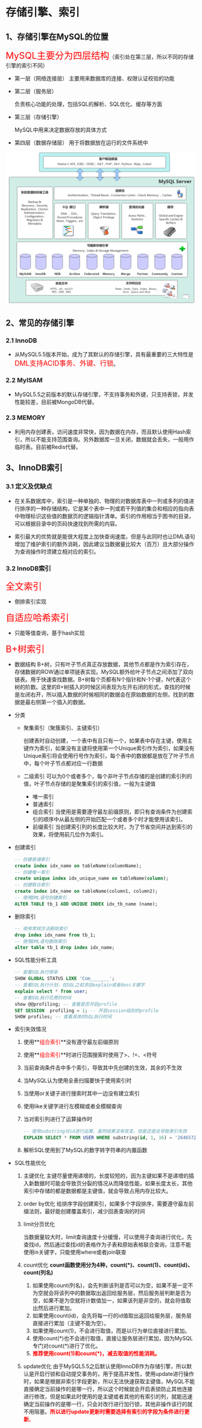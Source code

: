 # 存储引擎、索引

## 1、存储引擎在MySQL的位置

<font color='red' size='5'>MySQL主要分为四层结构</font>（索引处在第三层，所以不同的存储引擎的索引不同）

* 第一层（网络连接层）
  主要用来数据库的连接、权限认证校验的功能

* 第二层（服务层）

  负责核心功能的处理，包括SQL的解析、SQL优化、缓存等方面

* 第三层（存储引擎）

  MySQL中用来决定数据存放的具体方式

* 第四层（数据存储层）
  用于将数据放在运行的文件系统中

![图片](../Pictures/202208061121197.png)

## 2、常见的存储引擎

### 2.1 InnoDB

* 从MySQL5.5版本开始，成为了其默认的存储引擎，具有最重要的三大特性是<font color=red size=4>DML支持ACID事务、外键、行锁</font>。

### 2.2 MyISAM

* MySQL5.5之前版本的默认存储引擎，不支持事务和外键，只支持表锁，并发性能较差，目前被MongoDB代替。

### 2.3 MEMORY

* 利用内存创建表，访问速度非常快，因为数据在内存，而且默认使用Hash索引，所以不能支持范围查询。另外数据库一旦关闭，数据就会丢失，一般用作临时表。目前被Redis代替。

## 3、InnoDB索引

### 3.1 定义及优缺点

* 在关系数据库中，索引是一种单独的、物理的对数据库表中一列或多列的值进行排序的一种存储结构，它是某个表中一列或若干列值的集合和相应的指向表中物理标识这些值的数据页的逻辑指针清单。索引的作用相当于图书的目录，可以根据目录中的页码快速找到所需的内容。

* 索引最大的优势就是能很大程度上加快查询速度。但是与此同时也让DML语句增加了维护索引的额外消耗，因此建议当数据量比较大（百万）且大部分操作为查询操作时须建立相对应的索引。

### 3.2 InnoDB索引

<font color=red size=5>全文索引</font>

* 倒排索引实现

<font color=red size=5>自适应哈希索引</font>

* 只能等值查询，基于hash实现

<font color=red size=5>B+树索引</font>

* 数据结构
  B+树，只有叶子节点真正存放数据，其他节点都是作为索引存在，存储数据的ROW通过单项链表实现。MySQL额外给叶子节点之间添加了双向链表。用于快速查找数据。B+树每个页都有N个指针和N-1个键，N代表这个树的阶数。这里的B+树插入的时候区间表现为左开右闭的形式，查找的时候是左闭右开，所以插入数据的时候相同的数据会在原始数据的左侧，找到的数据是最右侧第一个插入的数据。

* 分类

  * 聚集索引（聚簇索引、主键索引）

    创建表时自动创建，一个表中有且只有一个，如果表中存在主键，使用主键作为索引，如果没有主键将使用第一个Unique索引作为索引，如果没有Unique索引将会使用行号作为索引，每个表中的数据都是放在了叶子节点中，每个叶子节点都对应一行数据

  * 二级索引
    可以为0个或者多个，每个非叶子节点存储的是创建的索引列的值，叶子节点存储的是聚集索引的索引值，一般为主键值
    * 唯一索引
    * 普通索引
    * 组合索引
      当使用是需要遵守最左前缀原则，即只有查询条件为创建索引的顺序中从最左侧的开始匹配一个或者多个时才能使用该索引。
    * 前缀索引
      当创建索引列的长度比较大时，为了节省空间并达到索引的效果，将使用前几位作为索引。

* 创建索引

  ~~~sql
  -- 创建普通索引
  create index idx_name on tableName(columnName);
  -- 创建唯一索引
  create unique index idx_unique_name on tableName(column);
  -- 创建联合索引
  create index idx_name on tableName(column1, column2);
  -- 使用DML语句创建索引
  ALTER TABLE tb_1 ADD UNIQUE INDEX idx_tb_name (name);
  ~~~

* 删除索引

  ~~~sql
  -- 使用常规方法删除索引
  drop index idx_name from tb_1;
  -- 使用DML语句删除索引
  alter table tb_1 drop index idx_name;
  ~~~

* SQL性能分析工具

  ~~~sql
  -- 查看SQL执行频率
  SHOW GLOBAL STATUS LIKE 'Com_______';
  -- 查看SQL执行计划，在SQL之前添加explain或者desc关键字
  explain select * from user;
  -- 查看SQL执行花费的时间
  show @@profiling; -- 查看是否开启profile
  SET SESSION  profiling = 1; -- 开启session级别的profile
  SHOW profiles; -- 查看具体的SQL执行时间
  ~~~

* 索引失效情况

  1. 使用**<font color=red>组合索引</font>**没有遵守最左前缀原则

  2. 使用**<font color=red>组合索引</font>**时进行范围搜索时使用了>、!=、<符号

  3. 当前查询条件击中多个索引，导致其中先创建的生效，其余的不生效

  4. 当MySQL认为使用全表扫描要快于使用索引时

  5. 当使用or关键子进行搜索时其中一边没有建立索引

  6. 使用like关键字进行左模糊或者全模糊查询

  7. 当对索引列进行了运算操作时

     ~~~sql
     -- 使用substring对id进行运算，虽然结果没有改变，但是还是会导致索引失效
     EXPLAIN SELECT * FROM USER WHERE substring(id, 1, 16) = '2646572806543270';
     ~~~

  8. 解析SQL使用到了MySQL的数字转字符串的内置函数

* SQL性能优化

  1. 主键优化
     主键尽量使用递增的，长度较短的，因为主键如果不是递增的插入新数据时可能会导致页分裂的情况从而降低性能，如果长度太长，其他索引中存储的都是数据都是主键值，就会导致占用内存比较大。

  2. order by优化
     给排序字段创建索引，如果多个字段排序，需要遵守最左前缀法则，最好能创建覆盖索引，减少回表查询的时间

  3. limit分页优化

     当数据量较大时，limit查询速度十分缓慢，可以使用子查询进行优化，先查找id，然后通过查找id的表格作为子表和原始表格联合查询，注意不能使用in关键字，只能使用where或者join联查

  4. count优化
     **count函数使用分为4种，count(\*)、count(1)、count(id)、count(列名)**
     
     1. 如果使用count(列名)，会先判断该列是否可以为空，如果不是一定不为空就会将该列中的数据取出返回给服务层，然后服务层判断是否为空，如果不是为空就将计数值加一，如果该列是非空的，就会将值取出然后进行累加。
     2. 如果使用count(id)，会先将每一行的id值取出返回给服务层，服务层直接进行累加（主键不能为空）。
     3. 如果使用count(1)，不会进行取值，而是以行为单位直接进行累加。
     4. 使用count(\*)也不会进行取值，直接让服务层进行累加，因为MySQL专门对count(\*)进行了优化。
     5. <font color=red>**推荐使用count(1)和count(*)，减去取值的性能消耗。**</font>
  5. update优化
     由于MySQL5.5之后默认使用InnoDB作为存储引擎，所以默认是开启行锁和自动提交事务的，用于提高并发性，使用update进行操作时，如果是根据非索引字段更新，所以无法快速获取主键值，MySQL不能直接确定当前操作的是哪一行，所以这个时候就会开启表锁防止其他连接进行修改，但是如果此时使用的是主键或者其他的有索引的列，就能迅速确定当前操作的是哪一行，只会对改行进行加行锁，其他非操作该行的就不用阻塞。<Font color=red>**所以进行update更新时需要选择有索引的字段为条件进行更新**。</font>
     

